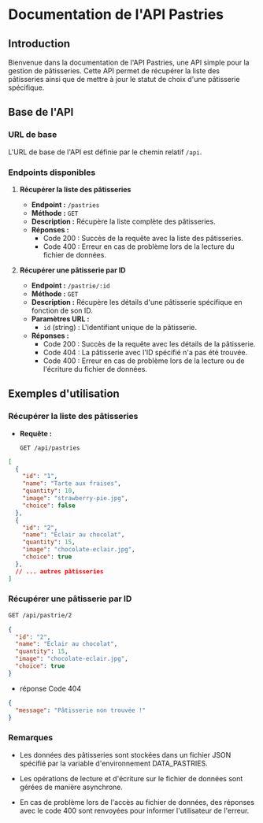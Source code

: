 # Documentation de l'API Pastries

## Introduction

Bienvenue dans la documentation de l'API Pastries, une API simple pour la gestion de pâtisseries. Cette API permet de récupérer la liste des pâtisseries ainsi que de mettre à jour le statut de choix d'une pâtisserie spécifique.

## Base de l'API

### URL de base

L'URL de base de l'API est définie par le chemin relatif `/api`.

### Endpoints disponibles

1. **Récupérer la liste des pâtisseries**
   - **Endpoint :** `/pastries`
   - **Méthode :** `GET`
   - **Description :** Récupère la liste complète des pâtisseries.
   - **Réponses :**
     - Code 200 : Succès de la requête avec la liste des pâtisseries.
     - Code 400 : Erreur en cas de problème lors de la lecture du fichier de données.

2. **Récupérer une pâtisserie par ID**
   - **Endpoint :** `/pastrie/:id`
   - **Méthode :** `GET`
   - **Description :** Récupère les détails d'une pâtisserie spécifique en fonction de son ID.
   - **Paramètres URL :**
     - `id` (string) : L'identifiant unique de la pâtisserie.
   - **Réponses :**
     - Code 200 : Succès de la requête avec les détails de la pâtisserie.
     - Code 404 : La pâtisserie avec l'ID spécifié n'a pas été trouvée.
     - Code 400 : Erreur en cas de problème lors de la lecture ou de l'écriture du fichier de données.

## Exemples d'utilisation

### Récupérer la liste des pâtisseries

- **Requête :**
  ```http
  GET /api/pastries

```json
[
  {
    "id": "1",
    "name": "Tarte aux fraises",
    "quantity": 10,
    "image": "strawberry-pie.jpg",
    "choice": false
  },
  {
    "id": "2",
    "name": "Éclair au chocolat",
    "quantity": 15,
    "image": "chocolate-eclair.jpg",
    "choice": true
  },
  // ... autres pâtisseries
]

```

### Récupérer une pâtisserie par ID

```txt
GET /api/pastrie/2
```

```json
{
  "id": "2",
  "name": "Éclair au chocolat",
  "quantity": 15,
  "image": "chocolate-eclair.jpg",
  "choice": true
}

```

- réponse Code 404

```json
{
  "message": "Pâtisserie non trouvée !"
}
```

### Remarques

- Les données des pâtisseries sont stockées dans un fichier JSON spécifié par la variable d'environnement DATA_PASTRIES.

- Les opérations de lecture et d'écriture sur le fichier de données sont gérées de manière asynchrone.

- En cas de problème lors de l'accès au fichier de données, des réponses avec le code 400 sont renvoyées pour informer l'utilisateur de l'erreur.
